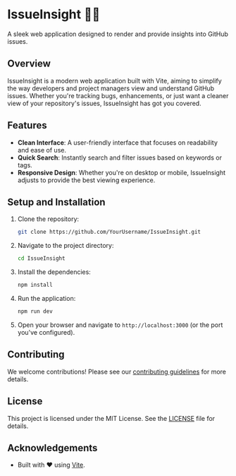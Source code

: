# IssueInsight 🕵️‍♂️

A sleek web application designed to render and provide insights into GitHub issues.

## Overview

IssueInsight is a modern web application built with Vite, aiming to simplify the way developers and project managers view and understand GitHub issues. Whether you're tracking bugs, enhancements, or just want a cleaner view of your repository's issues, IssueInsight has got you covered.

## Features

- **Clean Interface**: A user-friendly interface that focuses on readability and ease of use.
- **Quick Search**: Instantly search and filter issues based on keywords or tags.
- **Responsive Design**: Whether you're on desktop or mobile, IssueInsight adjusts to provide the best viewing experience.

## Setup and Installation

1. Clone the repository:
   ```bash
   git clone https://github.com/YourUsername/IssueInsight.git
   ```

2. Navigate to the project directory:
   ```bash
   cd IssueInsight
   ```

3. Install the dependencies:
   ```bash
   npm install
   ```

4. Run the application:
   ```bash
   npm run dev
   ```

5. Open your browser and navigate to `http://localhost:3000` (or the port you've configured).

## Contributing

We welcome contributions! Please see our [contributing guidelines](CONTRIBUTING.md) for more details.

## License

This project is licensed under the MIT License. See the [LICENSE](LICENSE) file for details.

## Acknowledgements

- Built with ❤️ using [Vite](https://vitejs.dev/).